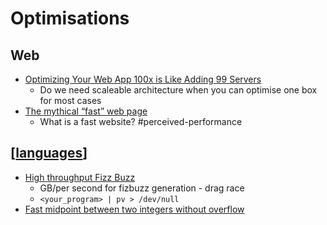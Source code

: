 Optimisations
=====================

Web
---

* [Optimizing Your Web App 100x is Like Adding 99 Servers](https://lukerissacher.com/blog/optimizing_your_web_app)
    * Do we need scaleable architecture when you can optimise one box for most cases
* [The mythical “fast” web page](https://calendar.perfplanet.com/2020/the-mythical-fast-web-page/)
    * What is a fast website? #perceived-performance


[[languages]]
-------------

* [High throughput Fizz Buzz](https://codegolf.stackexchange.com/questions/215216/high-throughput-fizz-buzz)
    * GB/per second for fizbuzz generation - drag race
    * `<your_program> | pv > /dev/null`
* [Fast midpoint between two integers without overflow](https://lemire.me/blog/2022/12/06/fast-midpoint-between-two-integers-without-overflow/)


[//begin]: # "Autogenerated link references for markdown compatibility"
[languages]: languages.md "Languages"
[//end]: # "Autogenerated link references"